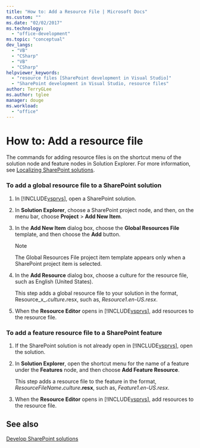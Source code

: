 ```yaml
---
title: "How to: Add a Resource File | Microsoft Docs"
ms.custom: ""
ms.date: "02/02/2017"
ms.technology: 
  - "office-development"
ms.topic: "conceptual"
dev_langs: 
  - "VB"
  - "CSharp"
  - "VB"
  - "CSharp"
helpviewer_keywords: 
  - "resource files [SharePoint development in Visual Studio]"
  - "SharePoint development in Visual Studio, resource files"
author: TerryGLee
ms.author: tglee
manager: douge
ms.workload: 
  - "office"
---
```

# How to: Add a resource file
  The commands for adding resource files is on the shortcut menu of the solution node and feature nodes in Solution Explorer. For more information, see [Localizing SharePoint solutions](../sharepoint/localizing-sharepoint-solutions.md).  
  
### To add a global resource file to a SharePoint solution  
  
1. In [!INCLUDE[vsprvs](../sharepoint/includes/vsprvs-md.md)], open a SharePoint solution.  
  
2. In **Solution Explorer**, choose a SharePoint project node, and then, on the menu bar, choose **Project** > **Add New Item**.  
  
3. In the **Add New Item** dialog box, choose the **Global Resources File** template, and then choose the **Add** button.  
  
   > [!NOTE]  
   >  The Global Resources File project item template appears only when a SharePoint project item is selected.  
  
4. In the **Add Resource** dialog box, choose a culture for the resource file, such as English (United States).  
  
    This step adds a global resource file to your solution in the format, Resource_x_**.**<em>culture</em><strong>.</strong>resx, such as, *Resource1.en-US.resx*.  
  
5. When the **Resource Editor** opens in [!INCLUDE[vsprvs](../sharepoint/includes/vsprvs-md.md)], add resources to the resource file.  
  
### To add a feature resource file to a SharePoint feature  
  
1.  If the SharePoint solution is not already open in [!INCLUDE[vsprvs](../sharepoint/includes/vsprvs-md.md)], open the solution.  
  
2.  In **Solution Explorer**, open the shortcut menu for the name of a feature under the **Features** node, and then choose **Add Feature Resource**.  
  
     This step adds a resource file to the feature in the format, _ResourceFileName_**.**_culture_**.resx**, such as, *Feature1.en-US.resx*.  
  
3.  When the **Resource Editor** opens in [!INCLUDE[vsprvs](../sharepoint/includes/vsprvs-md.md)], add resources to the resource file.  
  
## See also
 [Develop SharePoint solutions](../sharepoint/developing-sharepoint-solutions.md)  
  
 
